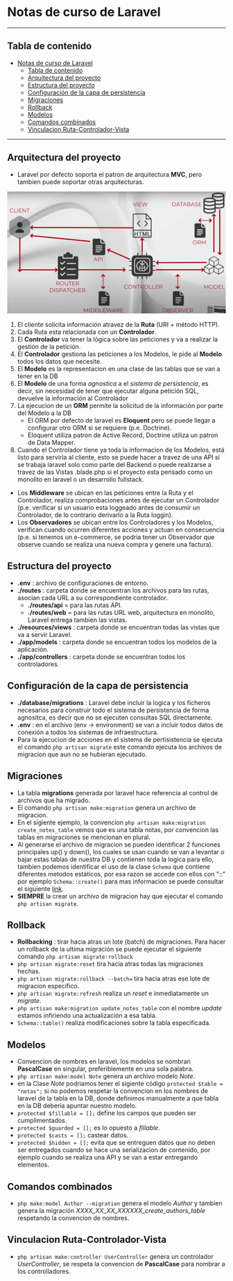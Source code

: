 # Notas de curso de Laravel
***
## Tabla de contenido
- [Notas de curso de Laravel](#notas-de-curso-de-laravel)
  - [Tabla de contenido](#tabla-de-contenido)
  - [Arquitectura del proyecto](#arquitectura-del-proyecto)
  - [Estructura del proyecto](#estructura-del-proyecto)
  - [Configuración de la capa de persistencia](#configuración-de-la-capa-de-persistencia)
  - [Migraciones](#migraciones)
  - [Rollback](#rollback)
  - [Modelos](#modelos)
  - [Comandos combinados](#comandos-combinados)
  - [Vinculacion Ruta-Controlador-Vista](#vinculacion-ruta-controlador-vista)

***
## Arquitectura del proyecto
- Laravel por defecto soporta el patron de arquitectura **MVC**, pero tambien puede soportar otras arquitecturas.


![Arquitectura del proyecto](Patron%20de%20arquitectura%20de%20proyecto.jpg)


1. El cliente solicita información atravez de la **Ruta** (URI + método HTTP).
2. Cada Ruta esta relacionada con un **Controlador**.
3. El **Controlador** va tener la lógica sobre las peticiones y va a realizar la gestión de la petición.
4. El **Controlador** gestiona las peticiones a los Modelos, le pide al **Modelo** todos los datos que necesite.
5. El **Modelo** es la representacion en una clase de las tablas que se van a tener en la DB
6. El **Modelo** de una forma *agnostica* a el *sistema de persistencia*, es decir, sin necesidad de tener que ejecutar alguna petición SQL, devuelve la información al Controlador
7. La ejecucion de un **ORM** permite la solicitud de la información por parte del Modelo a la DB
   - El ORM por defecto de laravel es **Eloquent** pero se puede llegar a configurar otro ORM si se requiere (p.e. Doctrine).
   - Eloquent utiliza patron de Active Record, Doctrine utiliza un patron de Data Mapper.
8.  Cuando el Controlador tiene ya toda la informacion de los Modelos, está listo para servirla al cliente, esto se puede hacer a travez de una API si se trabaja laravel solo como parte del Backend o puede realizarse a travez de las Vistas .blade.php si el proyecto esta pensado como un monolito en laravel o un desarrollo fullstack.
- Los **Middleware** se ubican en las peticiones entre la Ruta y el Controlador, realiza comprobaciones antes de ejecutar un Controlador (p.e. verificar si un usuario esta loggeado antes de consumir un Controlador, de lo contrario derivarlo a la Ruta loggin).
- Los **Observadores** se ubican entre los Controladores y los Modelos, verifican cuando ocurren diferentes acciones y actuan en consecuencia (p.e. si tenemos un e-commerce, se podria tener un Observador que observe cuando se realiza una nueva compra y genere una factura).

## Estructura del proyecto
- **.env** : archivo de configuraciones de entorno.
- **./routes** : carpeta donde se encuentran los archivos para las rutas, asocian cada URL a su correspondiente controlador.
  - **./routes/api** = para las rutas API.
  - **./routes/web** = para las rutas URL web, arquitectura en monolito, Laravel entrega tambien las vistas.
- **./resources/views** : carpeta donde se encuentran todas las vistas que va a servir Laravel.
- **./app/models** : carpeta donde se encuentran todos los modelos de la aplicación.
- **./app/controllers** : carpeta donde se encuentran todos los controladores.

## Configuración de la capa de persistencia
- **./database/migrations** : Laravel debe incluir la logica y los ficheros necesarios para construir todo el sistema de persistencia de forma agnositca, es decir que no se ejecuten consultas SQL directamente.
- **.env** : en el archivo (env -> environment) se van a incluir todos datos de conexión a todos los sistemas de infraestructura.
- Para la ejecucion de acciones en el sistema de pertisistencia se ejecuta el comando ```php artisan migrate``` este comando ejecuta los archivos de migracion que aun no se hubieran ejecutado.

## Migraciones
- La tabla **migrations** generada por laravel hace referencia al control de archivos que ha migrado.
- El comando ```php artisan make:migration``` genera un archivo de migracion.
- En el sigiente ejemplo, la convencion ```php artisan make:migration create_notes_table``` vemos que es una tabla notas, por convencion las tablas en migraciones se mencionan en plural.
- Al generarse el archivo de migracion se pueden identificar 2 funciones principales up() y down(), los cuales se usan cuando se van a levantar o bajar estas tablas de nuestra DB y contienen toda la logica para ello, tambien podemos identificar el uso de la clase ```Schema``` que contiene diferentes metodos estáticos, por esa razon se accede con ellos con "::" por ejemplo ```Schema::create()``` para mas informacion se puede consultar el siguiente [link](https://laravel.com/api/9.x/Illuminate/Database/Schema/Builder.html).
- **SIEMPRE** la crear un archivo de migracion hay que ejecutar el comando ```php artisan migrate```.

## Rollback
- **Rollbacking** : tirar hacia atras un lote (batch) de migraciones. Para hacer un rollback de la ultima migración se puede ejecutar el siguiente comando ```php artisan migrate:rollback```
- ```php artisan migrate:reset``` tira hacia atras todas las migraciones hechas.
- ```php artisan migrate:rollback --batch=``` tira hacia atras ese lote de migracion específico.
- ```php artisan migrate:refresh``` realiza un *reset* e inmediatamente un *migrate*.
- ```php artisan make:migration update_notes_table``` con el nombre *update* estamos infiriendo una actualización a esa tabla.
- ```Schema::table()``` realiza modificaciones sobre la tabla especificada.

## Modelos
- Convencion de nombres en laravel, los modelos se nombran **PascalCase** en singular, preferiblemente en una sola palabra.
- ```php artisan make:model Note``` genera un archivo modelo *Note*.
- en la Clase *Note* podriamos tener el sigiente código ```protected $table = "notas";``` si no podemos respetar la convencion en los nombres de laravel de la tabla en la DB, donde definimos manualmente a que tabla en la DB debería apuntar nuestro modelo.
- ```protected $fillable = [];``` define los campos que pueden ser cumplimentados.
- ```protected $guarded = [];``` es lo opuesto a *fillable*.
- ```protected $casts = [];``` castear datos.
- ```protected $hidden = [];``` evita que se entreguen datos que no deben ser entregados cuando se hace una serializacion de contenido, por ejemplo cuando se realiza una API y se van a estar entregando elementos.

## Comandos combinados
- ```php make:model Author --migration``` genera el modelo *Author* y tambien genera la migración *XXXX_XX_XX_XXXXXX_create_authors_table* respetando la convencion de nombres.

## Vinculacion Ruta-Controlador-Vista
- ```php artisan make:controller UserController``` genera un controlador *UserController*, se respeta la convencion de **PascalCase** para nombrar a los controlladores.